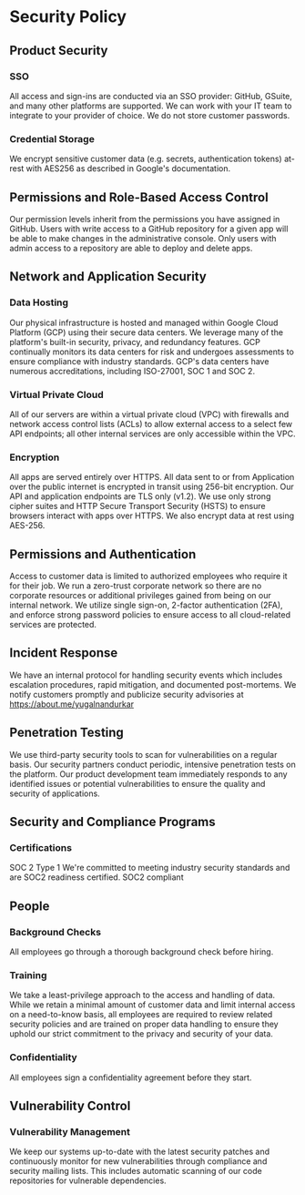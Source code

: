 # Security Policy

## Product Security
### SSO
All access and sign-ins are conducted via an SSO provider: GitHub, GSuite, and many other platforms are supported.
We can work with your IT team to integrate to your provider of choice. We do not store customer passwords.

### Credential Storage
We encrypt sensitive customer data (e.g. secrets, authentication tokens) at-rest with AES256 as described in Google's documentation.

## Permissions and Role-Based Access Control
Our permission levels inherit from the permissions you have assigned in GitHub.
Users with write access to a GitHub repository for a given app will be able to make changes in the administrative console.
Only users with admin access to a repository are able to deploy and delete apps.

## Network and Application Security
### Data Hosting
Our physical infrastructure is hosted and managed within Google Cloud Platform (GCP) using their secure data centers.
We leverage many of the platform's built-in security, privacy, and redundancy features. 
GCP continually monitors its data centers for risk and undergoes assessments to ensure compliance with industry standards. 
GCP's data centers have numerous accreditations, including ISO-27001, SOC 1 and SOC 2.

### Virtual Private Cloud
All of our servers are within a virtual private cloud (VPC) with firewalls and network access control lists (ACLs) to allow
external access to a select few API endpoints; all other internal services are only accessible within the VPC.

### Encryption
All apps are served entirely over HTTPS. All data sent to or from Application over the public internet is encrypted
in transit using 256-bit encryption. Our API and application endpoints are TLS only (v1.2). We use only strong cipher suites
and HTTP Secure Transport Security (HSTS) to ensure browsers interact with apps over HTTPS. 
We also encrypt data at rest using AES-256.

## Permissions and Authentication
Access to customer data is limited to authorized employees who require it for their job. We run a zero-trust corporate network
so there are no corporate resources or additional privileges gained from being on our internal network.
We utilize single sign-on, 2-factor authentication (2FA), and enforce strong password policies
to ensure access to all cloud-related services are protected.

## Incident Response
We have an internal protocol for handling security events which includes escalation procedures, rapid mitigation,
and documented post-mortems. We notify customers promptly and publicize security advisories at https://about.me/yugalnandurkar

## Penetration Testing
We use third-party security tools to scan for vulnerabilities on a regular basis.
Our security partners conduct periodic, intensive penetration tests on the platform.
Our product development team immediately responds to any identified issues or potential vulnerabilities to ensure
the quality and security of applications.

## Security and Compliance Programs
### Certifications
SOC 2 Type 1
We're committed to meeting industry security standards and are SOC2 readiness certified. SOC2 compliant

## People
### Background Checks
All employees go through a thorough background check before hiring.

### Training
We take a least-privilege approach to the access and handling of data. While we retain a minimal amount of 
customer data and limit internal access on a need-to-know basis, all employees are required to review related 
security policies and are trained on proper data handling to ensure they uphold our strict commitment to the
privacy and security of your data.

### Confidentiality
All employees sign a confidentiality agreement before they start.

## Vulnerability Control
### Vulnerability Management
We keep our systems up-to-date with the latest security patches and continuously monitor for new vulnerabilities
through compliance and security mailing lists. This includes automatic scanning of our code repositories for vulnerable dependencies.

